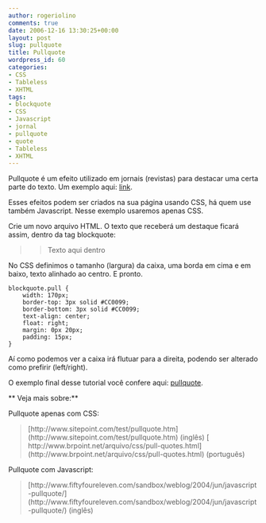 ```yaml
---
author: rogeriolino
comments: true
date: 2006-12-16 13:30:25+00:00
layout: post
slug: pullquote
title: Pullquote
wordpress_id: 60
categories:
- CSS
- Tableless
- XHTML
tags:
- blockquote
- CSS
- Javascript
- jornal
- pullquote
- quote
- Tableless
- XHTML
---
```


Pullquote é um efeito utilizado em jornais (revistas) para destacar uma certa parte do texto. Um exemplo aqui: [link](http://www.mykiss.de/figs/css.1111.gif).

Esses efeitos podem ser criados na sua página usando CSS, há quem use também Javascript. Nesse exemplo usaremos apenas CSS.

Crie um novo arquivo HTML.  O texto que receberá um destaque ficará assim, dentro da tag blockquote:


<blockquote><blockquote class="pull">Texto aqui dentro</blockquote></blockquote>


No CSS definimos o tamanho (largura) da caixa, uma borda em cima e em baixo, texto alinhado ao centro. E pronto.


    
     
    blockquote.pull {
        width: 170px;
        border-top: 3px solid #CC0099;
        border-bottom: 3px solid #CC0099;
        text-align: center;
        float: right;
        margin: 0px 20px;
        padding: 15px;
    }
    



Aí como podemos ver a caixa irá flutuar para a direita, podendo ser alterado como prefirir (left/right).

O exemplo final desse tutorial você confere aqui: [pullquote](http://dev.rogeriolino.com/exemplos/css/pullquote/index.html).

** Veja mais sobre:**

Pullquote apenas com CSS:


<blockquote>[http://www.sitepoint.com/test/pullquote.htm](http://www.sitepoint.com/test/pullquote.htm) (inglês)
[ http://www.brpoint.net/arquivo/css/pull-quotes.html](http://www.brpoint.net/arquivo/css/pull-quotes.html) (português)</blockquote>


Pullquote com Javascript:


<blockquote>[http://www.fiftyfoureleven.com/sandbox/weblog/2004/jun/javascript-pullquote/](http://www.fiftyfoureleven.com/sandbox/weblog/2004/jun/javascript-pullquote/) (inglês)</blockquote>
